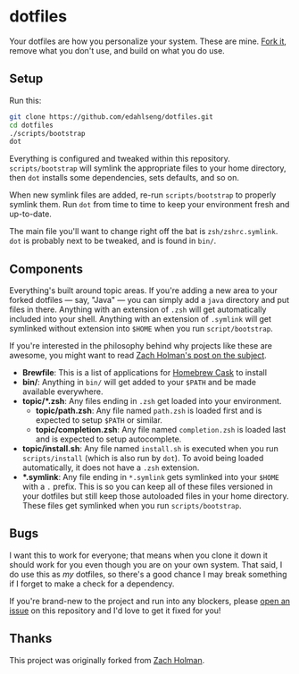 dotfiles
========

Your dotfiles are how you personalize your system. These are mine. [Fork it](https://github.com/edahlseng/dotfiles/fork), remove what you don't
use, and build on what you do use.

Setup
--------------------------------------------------------------------------------

Run this:

```sh
git clone https://github.com/edahlseng/dotfiles.git
cd dotfiles
./scripts/bootstrap
dot
```

Everything is configured and tweaked within this repository. `scripts/bootstrap` will symlink the appropriate files to your home directory, then `dot` installs some dependencies, sets defaults, and so on.

When new symlink files are added, re-run `scripts/bootstrap` to properly symlink them. Run `dot` from time to time to keep your environment fresh and up-to-date.

The main file you'll want to change right off the bat is `zsh/zshrc.symlink`. `dot` is probably next to be tweaked, and is found in `bin/`.

Components
-------------------------------------------------------------------------------

Everything's built around topic areas. If you're adding a new area to your forked dotfiles — say, "Java" — you can simply add a `java` directory and put files in there. Anything with an extension of `.zsh` will get automatically included into your shell. Anything with an extension of `.symlink` will get symlinked without extension into `$HOME` when you run `script/bootstrap`.

If you're interested in the philosophy behind why projects like these are awesome, you might want to read [Zach Holman's post on the subject](http://zachholman.com/2010/08/dotfiles-are-meant-to-be-forked/).

* **Brewfile**: This is a list of applications for [Homebrew Cask](https://caskroom.github.io) to install
* **bin/**: Anything in `bin/` will get added to your `$PATH` and be made available everywhere.
* **topic/\*.zsh**: Any files ending in `.zsh` get loaded into your environment.
  * **topic/path.zsh**: Any file named `path.zsh` is loaded first and is expected to setup `$PATH` or similar.
  * **topic/completion.zsh**: Any file named `completion.zsh` is loaded last and is expected to setup autocomplete.
* **topic/install.sh**: Any file named `install.sh` is executed when you run `scripts/install` (which is also run by `dot`). To avoid being loaded automatically, it does not have a `.zsh` extension.
* **\*.symlink**: Any file ending in `*.symlink` gets symlinked into your `$HOME` with a `.` prefix. This is so you can keep all of these files versioned in your dotfiles but still keep those autoloaded files in your home directory. These files get symlinked when you run `scripts/bootstrap`.

Bugs
--------------------------------------------------------------------------------

I want this to work for everyone; that means when you clone it down it should work for you even though you are on your own system. That said, I do use this as *my* dotfiles, so there's a good chance I may break something if I forget to make a check for a dependency.

If you're brand-new to the project and run into any blockers, please [open an issue](https://github.com/edahlseng/dotfiles/issues) on this repository and I'd love to get it fixed for you!

Thanks
-------------------------------------------------------------------------------

This project was originally forked from [Zach Holman](https://github.com/holman/dotfiles).
